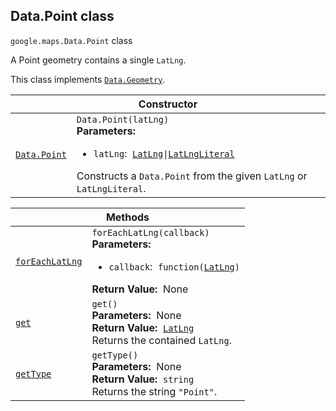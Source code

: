 
<devsite-heading text=" Data.Point class" for="Data.Point" level="h2" link="" toc="" back-to-top=""><h2 id="Data.Point" is-upgraded="">Data.Point class </h2></devsite-heading>
<p>
<code translate="no" dir="ltr"><span itemprop="path">google.maps</span>.<span itemprop="name">Data.Point</span></code>
class
</p>
<p>A Point geometry contains a single <code translate="no" dir="ltr">LatLng</code>.</p>
<p>This class implements
<code translate="no" dir="ltr"><a href="Data.Geometry.md">Data.Geometry</a></code>.
</p>
<div class="devsite-table-wrapper"><table class="constructors responsive" summary="class Data.Point - Constructor">
<thead>
<tr><th colspan="2" id="Data.Point.constructor">Constructor</th>
</tr></thead>
<tbody>
<tr>
<td><code translate="no" dir="ltr"><a class="secret-link" href="#Data.Point.constructor"><span>Data.Point</span></a></code></td>
<td><div><code translate="no" dir="ltr">Data.Point(latLng)</code></div>
<div class="desc"><strong>Parameters:</strong>&nbsp; <ul>
<li><code translate="no" dir="ltr">latLng</code>:&nbsp; <code translate="no" dir="ltr"><a href="LatLng.md">LatLng</a>|<a href="LatLngLiteral.md">LatLngLiteral</a></code></li>
</ul></div>
<div class="desc">Constructs a <code translate="no" dir="ltr">Data.Point</code> from the given <code translate="no" dir="ltr">LatLng</code> or <code translate="no" dir="ltr">LatLngLiteral</code>.</div></td>
</tr>
</tbody>
</table></div>
<div class="devsite-table-wrapper"><table class="methods responsive" summary="class Data.Point - Methods">
<thead>
<tr><th colspan="2">Methods</th>
</tr></thead>
<tbody>
<tr id="Data.Point.forEachLatLng">
<td itemprop="property"><code translate="no" dir="ltr"><a class="secret-link" href="#Data.Point.forEachLatLng"><span>forEachLatLng</span></a></code></td>
<td><div><code translate="no" dir="ltr">forEachLatLng(callback)</code></div>
<div class="desc"><strong>Parameters:</strong>&nbsp; <ul>
<li><code translate="no" dir="ltr">callback</code>:&nbsp; <code translate="no" dir="ltr">function(<a href="LatLng.md">LatLng</a>)</code></li>
</ul></div>
<div class="desc"><strong>Return Value:</strong>&nbsp; None</div>
<div class="desc"></div></td>
</tr>
<tr id="Data.Point.get">
<td itemprop="property"><code translate="no" dir="ltr"><a class="secret-link" href="#Data.Point.get"><span>get</span></a></code></td>
<td><div><code translate="no" dir="ltr">get()</code></div>
<div class="desc"><strong>Parameters:</strong>&nbsp; None</div>
<div class="desc"><strong>Return Value:</strong>&nbsp; <code translate="no" dir="ltr"><a href="LatLng.md">LatLng</a></code></div>
<div class="desc">Returns the contained <code translate="no" dir="ltr">LatLng</code>.</div></td>
</tr>
<tr id="Data.Point.getType">
<td itemprop="property"><code translate="no" dir="ltr"><a class="secret-link" href="#Data.Point.getType"><span>getType</span></a></code></td>
<td><div><code translate="no" dir="ltr">getType()</code></div>
<div class="desc"><strong>Parameters:</strong>&nbsp; None</div>
<div class="desc"><strong>Return Value:</strong>&nbsp; <code translate="no" dir="ltr">string</code></div>
<div class="desc">Returns the string <code translate="no" dir="ltr">"Point"</code>.</div></td>
</tr>
</tbody>
</table></div>
<script src="replace_links.js"></script>
